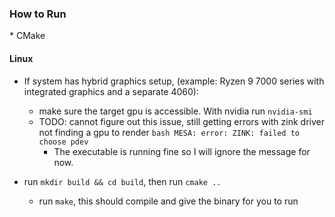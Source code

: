 <h3> How to Run</h3>
* CMake

<h4>Linux</h4>


* If system has hybrid graphics setup, (example: Ryzen 9 7000 series with integrated graphics and a separate 4060):
    * make sure the target gpu is accessible. With nvidia run `nvidia-smi`
    * TODO: cannot figure out this issue, still getting errors with zink driver not finding a gpu to render ```bash MESA: error: ZINK: failed to choose pdev```
        * The executable is running fine so I will ignore the message for now.


* run `mkdir build && cd build`, then run `cmake ..`
    * run `make`, this should compile and give the binary for you to run

